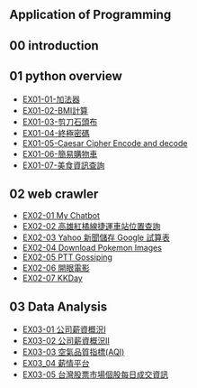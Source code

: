 ## Application of Programming

## 00 introduction

## 01 python overview

- [EX01-01-加法器](EX01_01_加法器.ipynb)
- [EX01-02-BMI計算](EX01_02_BMI_計算.ipynb)
- [EX01-03-剪刀石頭布](EX01_03_Rock_Paper_Scissors.ipynb)
- [EX01-04-終極密碼](EX01_04_終極密碼.ipynb)
- [EX01-05-Caesar Cipher Encode and decode](EX01_05_Caesar_Cipher_Encode_and_decode.ipynb)
- [EX01-06-簡易購物車](EX01_06_簡易購物車.ipynb)
- [EX01-07-美食資訊查詢](EX01_07_美食資訊查詢.ipynb)

## 02 web crawler
- [EX02-01 My Chatbot](EX02_01_My_Chatbot.ipynb)
- [EX02-02 高雄紅橘線捷運車站位置查詢](EX02_02_高雄紅橘線捷運車站位置查詢.ipynb)
- [EX02-03 Yahoo 新聞儲存 Google 試算表](EX02_03_Yahoo_新聞儲存_Google_試算表.ipynb)
- [EX02-04 Download Pokemon Images](EX02_04_Download_Pokemon_Images.ipynb)
- [EX02-05 PTT Gossiping](EX02_05_PTT_Gossiping.ipynb)
- [EX02-06 開眼電影](EX02_06_開眼電影.ipynb)
- [EX02-07 KKDay](EX02_07_KKDay.ipynb)

## 03 Data Analysis
- [EX03-01 公司薪資概況Ⅰ](EX03_01_公司薪資概況Ⅰ.ipynb)
- [EX03-02 公司薪資概況Ⅱ](EX03_02_公司薪資概況Ⅱ.ipynb)
- [EX03-03 空氣品質指標(AQI)](EX03_03_空氣品質指標(AQI).ipynb)
- [EX03_04 薪情平台](EX03_04_薪情平台.ipynb)
- [EX03-05 台灣股票市場個股每日成交資訊]()

